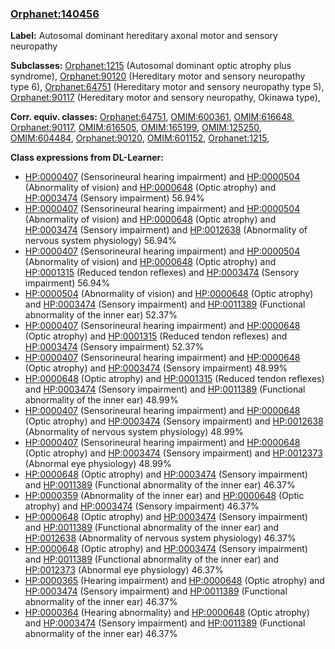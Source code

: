 
### [Orphanet:140456](http://www.orpha.net/ORDO/Orphanet_140456)
**Label:** Autosomal dominant hereditary axonal motor and sensory neuropathy

**Subclasses:** [Orphanet:1215](http://www.orpha.net/ORDO/Orphanet_1215) (Autosomal dominant optic atrophy plus syndrome), [Orphanet:90120](http://www.orpha.net/ORDO/Orphanet_90120) (Hereditary motor and sensory neuropathy type 6), [Orphanet:64751](http://www.orpha.net/ORDO/Orphanet_64751) (Hereditary motor and sensory neuropathy type 5), [Orphanet:90117](http://www.orpha.net/ORDO/Orphanet_90117) (Hereditary motor and sensory neuropathy, Okinawa type), 

**Corr. equiv. classes:** [Orphanet:64751](http://www.orpha.net/ORDO/Orphanet_64751), [OMIM:600361](http://purl.obolibrary.org/obo/OMIM_600361), [OMIM:616648](http://purl.obolibrary.org/obo/OMIM_616648), [Orphanet:90117](http://www.orpha.net/ORDO/Orphanet_90117), [OMIM:616505](http://purl.obolibrary.org/obo/OMIM_616505), [OMIM:165199](http://purl.obolibrary.org/obo/OMIM_165199), [OMIM:125250](http://purl.obolibrary.org/obo/OMIM_125250), [OMIM:604484](http://purl.obolibrary.org/obo/OMIM_604484), [Orphanet:90120](http://www.orpha.net/ORDO/Orphanet_90120), [OMIM:601152](http://purl.obolibrary.org/obo/OMIM_601152), [Orphanet:1215](http://www.orpha.net/ORDO/Orphanet_1215), 

**Class expressions from DL-Learner:**

- [HP:0000407](http://purl.obolibrary.org/obo/HP_0000407) (Sensorineural hearing impairment) and [HP:0000504](http://purl.obolibrary.org/obo/HP_0000504) (Abnormality of vision) and [HP:0000648](http://purl.obolibrary.org/obo/HP_0000648) (Optic atrophy) and [HP:0003474](http://purl.obolibrary.org/obo/HP_0003474) (Sensory impairment) 56.94%
- [HP:0000407](http://purl.obolibrary.org/obo/HP_0000407) (Sensorineural hearing impairment) and [HP:0000504](http://purl.obolibrary.org/obo/HP_0000504) (Abnormality of vision) and [HP:0000648](http://purl.obolibrary.org/obo/HP_0000648) (Optic atrophy) and [HP:0003474](http://purl.obolibrary.org/obo/HP_0003474) (Sensory impairment) and [HP:0012638](http://purl.obolibrary.org/obo/HP_0012638) (Abnormality of nervous system physiology) 56.94%
- [HP:0000407](http://purl.obolibrary.org/obo/HP_0000407) (Sensorineural hearing impairment) and [HP:0000504](http://purl.obolibrary.org/obo/HP_0000504) (Abnormality of vision) and [HP:0000648](http://purl.obolibrary.org/obo/HP_0000648) (Optic atrophy) and [HP:0001315](http://purl.obolibrary.org/obo/HP_0001315) (Reduced tendon reflexes) and [HP:0003474](http://purl.obolibrary.org/obo/HP_0003474) (Sensory impairment) 56.94%
- [HP:0000504](http://purl.obolibrary.org/obo/HP_0000504) (Abnormality of vision) and [HP:0000648](http://purl.obolibrary.org/obo/HP_0000648) (Optic atrophy) and [HP:0003474](http://purl.obolibrary.org/obo/HP_0003474) (Sensory impairment) and [HP:0011389](http://purl.obolibrary.org/obo/HP_0011389) (Functional abnormality of the inner ear) 52.37%
- [HP:0000407](http://purl.obolibrary.org/obo/HP_0000407) (Sensorineural hearing impairment) and [HP:0000648](http://purl.obolibrary.org/obo/HP_0000648) (Optic atrophy) and [HP:0001315](http://purl.obolibrary.org/obo/HP_0001315) (Reduced tendon reflexes) and [HP:0003474](http://purl.obolibrary.org/obo/HP_0003474) (Sensory impairment) 52.37%
- [HP:0000407](http://purl.obolibrary.org/obo/HP_0000407) (Sensorineural hearing impairment) and [HP:0000648](http://purl.obolibrary.org/obo/HP_0000648) (Optic atrophy) and [HP:0003474](http://purl.obolibrary.org/obo/HP_0003474) (Sensory impairment) 48.99%
- [HP:0000648](http://purl.obolibrary.org/obo/HP_0000648) (Optic atrophy) and [HP:0001315](http://purl.obolibrary.org/obo/HP_0001315) (Reduced tendon reflexes) and [HP:0003474](http://purl.obolibrary.org/obo/HP_0003474) (Sensory impairment) and [HP:0011389](http://purl.obolibrary.org/obo/HP_0011389) (Functional abnormality of the inner ear) 48.99%
- [HP:0000407](http://purl.obolibrary.org/obo/HP_0000407) (Sensorineural hearing impairment) and [HP:0000648](http://purl.obolibrary.org/obo/HP_0000648) (Optic atrophy) and [HP:0003474](http://purl.obolibrary.org/obo/HP_0003474) (Sensory impairment) and [HP:0012638](http://purl.obolibrary.org/obo/HP_0012638) (Abnormality of nervous system physiology) 48.99%
- [HP:0000407](http://purl.obolibrary.org/obo/HP_0000407) (Sensorineural hearing impairment) and [HP:0000648](http://purl.obolibrary.org/obo/HP_0000648) (Optic atrophy) and [HP:0003474](http://purl.obolibrary.org/obo/HP_0003474) (Sensory impairment) and [HP:0012373](http://purl.obolibrary.org/obo/HP_0012373) (Abnormal eye physiology) 48.99%
- [HP:0000648](http://purl.obolibrary.org/obo/HP_0000648) (Optic atrophy) and [HP:0003474](http://purl.obolibrary.org/obo/HP_0003474) (Sensory impairment) and [HP:0011389](http://purl.obolibrary.org/obo/HP_0011389) (Functional abnormality of the inner ear) 46.37%
- [HP:0000359](http://purl.obolibrary.org/obo/HP_0000359) (Abnormality of the inner ear) and [HP:0000648](http://purl.obolibrary.org/obo/HP_0000648) (Optic atrophy) and [HP:0003474](http://purl.obolibrary.org/obo/HP_0003474) (Sensory impairment) 46.37%
- [HP:0000648](http://purl.obolibrary.org/obo/HP_0000648) (Optic atrophy) and [HP:0003474](http://purl.obolibrary.org/obo/HP_0003474) (Sensory impairment) and [HP:0011389](http://purl.obolibrary.org/obo/HP_0011389) (Functional abnormality of the inner ear) and [HP:0012638](http://purl.obolibrary.org/obo/HP_0012638) (Abnormality of nervous system physiology) 46.37%
- [HP:0000648](http://purl.obolibrary.org/obo/HP_0000648) (Optic atrophy) and [HP:0003474](http://purl.obolibrary.org/obo/HP_0003474) (Sensory impairment) and [HP:0011389](http://purl.obolibrary.org/obo/HP_0011389) (Functional abnormality of the inner ear) and [HP:0012373](http://purl.obolibrary.org/obo/HP_0012373) (Abnormal eye physiology) 46.37%
- [HP:0000365](http://purl.obolibrary.org/obo/HP_0000365) (Hearing impairment) and [HP:0000648](http://purl.obolibrary.org/obo/HP_0000648) (Optic atrophy) and [HP:0003474](http://purl.obolibrary.org/obo/HP_0003474) (Sensory impairment) and [HP:0011389](http://purl.obolibrary.org/obo/HP_0011389) (Functional abnormality of the inner ear) 46.37%
- [HP:0000364](http://purl.obolibrary.org/obo/HP_0000364) (Hearing abnormality) and [HP:0000648](http://purl.obolibrary.org/obo/HP_0000648) (Optic atrophy) and [HP:0003474](http://purl.obolibrary.org/obo/HP_0003474) (Sensory impairment) and [HP:0011389](http://purl.obolibrary.org/obo/HP_0011389) (Functional abnormality of the inner ear) 46.37%


